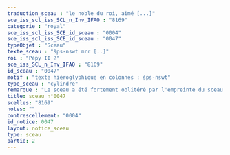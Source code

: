 ```yaml
---
traduction_sceau : "le noble du roi, aimé [...]"
sce_iss_scl_iss_SCL_n_Inv_IFAO : "8169"
categorie : "royal"
sce_iss_scl_iss_SCE_id_sceau : "0004"
sce_iss_scl_iss_SCE_id_sceau : "0047"
typeObjet : "Sceau"
texte_sceau : "šps-nswt mrr [..]"
roi : "Pépy II ?"
sce_iss_SCL_n_Inv_IFAO : "8169"
id_sceau : "0047"
motif : "texte hiéroglyphique en colonnes : šps-nswt"
type_sceau : "cylindre"
remarque : "Le sceau a été fortement oblitéré par l'empreinte du sceau 0004. Reste de cartouche dans la colonne gauche."
title: sceau n°0047
scelles: "8169"
notes: ""
contrescellement: "0004"
id_notice: 0047
layout: notice_sceau
type: sceau
partie: 2
---
```


